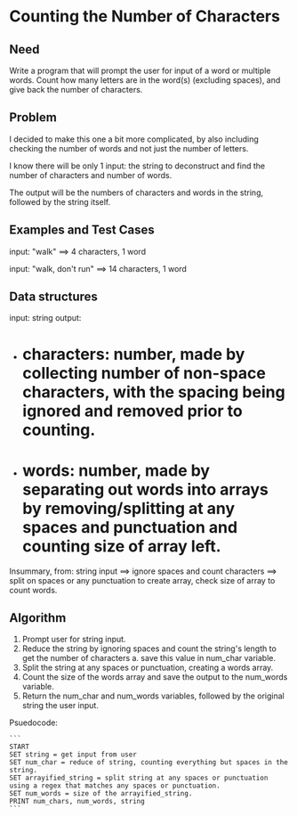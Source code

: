 # Counting the Number of Characters

## Need

Write a program that will prompt the user for input of a word or multiple words. Count how many letters are in the word(s) (excluding spaces), and give back the number of characters.

## Problem

I decided to make this one a bit more complicated, by also including checking the number of words and not just the number of letters.

I know there will be only 1 input: the string to deconstruct and find the number of characters and number of words.

The output will be the numbers of characters and words in the string, followed by the string itself.

## Examples and Test Cases

input: "walk" ==> 4 characters, 1 word

input: "walk, don't run" ==> 14 characters, 1 word

## Data structures

input: string
output:
- # characters: number, made by collecting number of non-space characters, with the spacing being ignored and removed prior to counting.
- # words: number, made by separating out words into arrays by removing/splitting at any spaces and punctuation and counting size of array left.

Insummary, from:
string input ==> ignore spaces and count characters ==> split on spaces or any punctuation to create array, check size of array to count words.

## Algorithm

1. Prompt user for string input.
2. Reduce the string by ignoring spaces and count the string's length to get the number of characters
    a. save this value in num_char variable.
3. Split the string at any spaces or punctuation, creating a words array.
4. Count the size of the words array and save the output to the num_words variable.
5. Return the num_char and num_words variables, followed by the original string the user input.

Psuedocode:

	```
	START
	SET string = get input from user
	SET num_char = reduce of string, counting everything but spaces in the string.
	SET arrayified_string = split string at any spaces or punctuation using a regex that matches any spaces or punctuation.
	SET num_words = size of the arrayified_string.
	PRINT num_chars, num_words, string
	```

